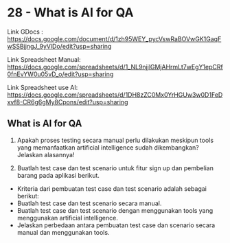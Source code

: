 # 28 - What is AI for QA

Link GDocs : https://docs.google.com/document/d/1zh95WEY_pycVswRaBOVwGK1GaqFwSSBjjngJ_9yVlDo/edit?usp=sharing

Link Spreadsheet Manual: https://docs.google.com/spreadsheets/d/1_NL9njjlGMjAHrmLt7wEgY1epCRf0fnEvYW0u05vD_o/edit?usp=sharing

Link Spreadsheet use AI: https://docs.google.com/spreadsheets/d/1DH8zZC0Mx0YrHGUw3w0D1FeDxvf8-CR6g6gMy8Cpons/edit?usp=sharing

## What is AI for QA

1. Apakah proses testing secara manual perlu dilakukan meskipun tools yang memanfaatkan artificial intelligence sudah dikembangkan? Jelaskan alasannya!

2. Buatlah test case dan test scenario untuk fitur sign up dan pembelian barang pada aplikasi berikut. 

- Kriteria dari pembuatan test case dan test scenario adalah sebagai berikut:
- Buatlah test case dan test scenario secara manual.
- Buatlah test case dan test scenario dengan menggunakan tools yang menggunakan artificial intelligence.
- Jelaskan perbedaan antara pembuatan test case dan scenario secara manual dan menggunakan tools.
